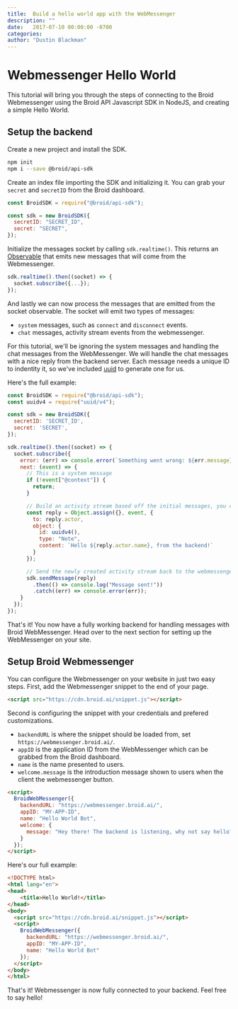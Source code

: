 ```yaml
---
title:  Build a hello world app with the WebMessenger
description: ""
date:   2017-07-10 00:00:00 -0700
categories:
author: "Dustin Blackman"
---
```


# Webmessenger Hello World

This tutorial will bring you through the steps of connecting to the Broid Webmessenger using the Broid API Javascript SDK in NodeJS, and creating a simple Hello World.

## Setup the backend

Create a new project and install the SDK.

```bash
npm init
npm i --save @broid/api-sdk
```

Create an index file importing the SDK and initializing it. You can grab your `secret` and `secretID` from the Broid dashboard.

```javascript
const BroidSDK = require("@broid/api-sdk");

const sdk = new BroidSDK({
  secretID: "SECRET_ID",
  secret: "SECRET",
});

```

Initialize the messages socket by calling `sdk.realtime()`. This returns an [Observable](http://reactivex.io/documentation/observable.html) that emits new messages that will come from the Webmessenger.

```javascript
sdk.realtime().then((socket) => {
  socket.subscribe({...});
});
```

And lastly we can now process the messages that are emitted from the socket observable. The socket will emit two types of messages:
- `system` messages, such as `connect` and `disconnect` events.
- `chat` messages, activity stream events from the webmessenger.

For this tutorial, we'll be ignoring the system messages and handling the chat messages from the WebMessenger. We will handle the chat messages with a nice reply from the backend server. Each message needs a unique ID to indentity it, so we've included [uuid](https://www.npmjs.com/package/uuid) to generate one for us.

Here's the full example:

```javascript
const BroidSDK = require("@broid/api-sdk");
const uuidv4 = require("uuid/v4");

const sdk = new BroidSDK({
  secretID: 'SECRET_ID',
  secret: 'SECRET',
});

sdk.realtime().then((socket) => {
  socket.subscribe({
    error: (err) => console.error(`Something went wrong: ${err.message}`),
    next: (event) => {
      // This is a system message
      if (!event["@context"]) {
        return;
      }

      // Build an activity stream based off the initial messages, you can also build a fresh activity stream if you wish.
      const reply = Object.assign({}, event, {
        to: reply.actor,
        object: {
          id: uuidv4(),
          type: "Note",
          content: `Hello ${reply.actor.name}, from the backend!`
        }
      });

      // Send the newly created activity stream back to the webmessenger.
      sdk.sendMessage(reply)
        .then(() => console.log("Message sent!"))
        .catch((err) => console.error(err));
    }
  });
});
```

That's it! You now have a fully working backend for handling messages with Broid WebMessenger. Head over to the next section for setting up the WebMessenger on your site.


## Setup Broid Webmessenger

You can configure the Webmessenger on your website in just two easy steps. First, add the Webmessenger snippet to the end of your page.

```html
<script src="https://cdn.broid.ai/snippet.js"></script>
```

Second is configuring the snippet with your credentials and prefered customizations.

- `backendURL` is where the snippet should be loaded from, set `https://webmessenger.broid.ai/`.
- `appID` is the application ID from the WebMessenger which can be grabbed from the Broid dashboard.
- `name` is the name presented to users.
- `welcome.message` is the introduction message shown to users when the client the webmessenger button.

```html
<script>
  BroidWebMessenger({
    backendURL: "https://webmessenger.broid.ai/",
    appID: "MY-APP-ID",
    name: "Hello World Bot",
    welcome: {
      message: "Hey there! The backend is listening, why not say hello?"
    }
  });
</script>
```

Here's our full example:

```html
<!DOCTYPE html>
<html lang="en">
<head>
	<title>Hello World!</title>
</head>
<body>
  <script src="https://cdn.broid.ai/snippet.js"></script>
  <script>
    BroidWebMessenger({
      backendURL: "https://webmessenger.broid.ai/",
      appID: "MY-APP-ID",
      name: "Hello World Bot"
    });
  </script>
</body>
</html>
```

That's it! Webmessenger is now fully connected to your backend. Feel free to say hello!
